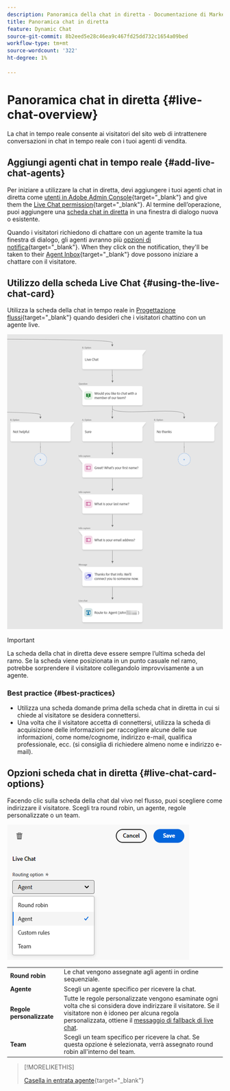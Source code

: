```yaml
---
description: Panoramica della chat in diretta - Documentazione di Marketo - Documentazione del prodotto
title: Panoramica chat in diretta
feature: Dynamic Chat
source-git-commit: 8b2eed5e28c46ea9c467fd25dd732c1654a09bed
workflow-type: tm+mt
source-wordcount: '322'
ht-degree: 1%

---
```


# Panoramica chat in diretta {#live-chat-overview}

La chat in tempo reale consente ai visitatori del sito web di intrattenere conversazioni in chat in tempo reale con i tuoi agenti di vendita.

## Aggiungi agenti chat in tempo reale {#add-live-chat-agents}

Per iniziare a utilizzare la chat in diretta, devi aggiungere i tuoi agenti chat in diretta come [utenti in Adobe Admin Console](/help/marketo/product-docs/demand-generation/dynamic-chat/setup-and-configuration/add-or-remove-chat-users.md#add-a-chat-user){target="_blank"} and give them the [Live Chat permission](/help/marketo/product-docs/demand-generation/dynamic-chat/setup-and-configuration/permissions.md){target="_blank"}. Al termine dell’operazione, puoi aggiungere una [scheda chat in diretta](#using-the-live-chat-card) in una finestra di dialogo nuova o esistente.

Quando i visitatori richiedono di chattare con un agente tramite la tua finestra di dialogo, gli agenti avranno più [opzioni di notifica](/help/marketo/product-docs/demand-generation/dynamic-chat/live-chat/agent-inbox.md#live-chat-notifications){target="_blank"}. When they click on the notification, they'll be taken to their [Agent Inbox](/help/marketo/product-docs/demand-generation/dynamic-chat/live-chat/agent-inbox.md){target="_blank"} dove possono iniziare a chattare con il visitatore.

## Utilizzo della scheda Live Chat {#using-the-live-chat-card}

Utilizza la scheda della chat in tempo reale in [Progettazione flussi](/help/marketo/product-docs/demand-generation/dynamic-chat/automated-chat/stream-designer.md){target="_blank"} quando desideri che i visitatori chattino con un agente live.

![](assets/live-chat-overview-1.png)

>[!IMPORTANT]
>
>La scheda della chat in diretta deve essere sempre l’ultima scheda del ramo. Se la scheda viene posizionata in un punto casuale nel ramo, potrebbe sorprendere il visitatore collegandolo improvvisamente a un agente.

### Best practice {#best-practices}

* Utilizza una scheda domande prima della scheda chat in diretta in cui si chiede al visitatore se desidera connettersi.
* Una volta che il visitatore accetta di connettersi, utilizza la scheda di acquisizione delle informazioni per raccogliere alcune delle sue informazioni, come nome/cognome, indirizzo e-mail, qualifica professionale, ecc. (si consiglia di richiedere almeno nome e indirizzo e-mail).

## Opzioni scheda chat in diretta {#live-chat-card-options}

Facendo clic sulla scheda della chat dal vivo nel flusso, puoi scegliere come indirizzare il visitatore. Scegli tra round robin, un agente, regole personalizzate o un team.

![](assets/live-chat-overview-2.png)

<table> 
 <tbody> 
  <tr> 
   <td><b>Round robin</b></td>
   <td>Le chat vengono assegnate agli agenti in ordine sequenziale.</td>
  </tr> 
  <tr> 
   <td><b>Agente</b></td>
   <td>Scegli un agente specifico per ricevere la chat.</td>
  </tr>
    <tr> 
   <td><b>Regole personalizzate</b></td>
   <td>Tutte le regole personalizzate vengono esaminate ogni volta che si considera dove indirizzare il visitatore. Se il visitatore non è idoneo per alcuna regola personalizzata, ottiene il <a href="/help/marketo/product-docs/demand-generation/dynamic-chat/setup-and-configuration/agent-management.md#live-chat-fallback" target="_blank">messaggio di fallback di live chat</a>.</td>
  </tr> 
  <tr> 
   <td><b>Team</b></td>
   <td>Scegli un team specifico per ricevere la chat. Se questa opzione è selezionata, verrà assegnato round robin all'interno del team.</td>
  </tr>
 </tbody> 
</table>

>[!MORELIKETHIS]
>
>[Casella in entrata agente](/help/marketo/product-docs/demand-generation/dynamic-chat/live-chat/agent-inbox.md){target="_blank"}
